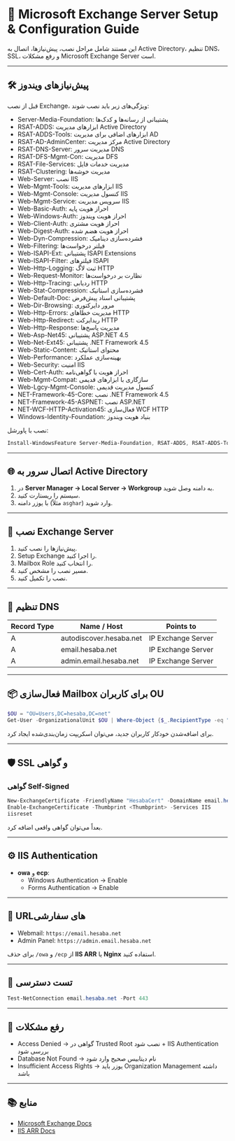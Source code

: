 
# 📧 Microsoft Exchange Server Setup & Configuration Guide

این مستند شامل مراحل نصب، پیش‌نیازها، اتصال به Active Directory، تنظیم DNS، SSL، و رفع مشکلات Microsoft Exchange Server است.

---

## 🛠 پیش‌نیازهای ویندوز

قبل از نصب Exchange، ویژگی‌های زیر باید نصب شوند:

- Server-Media-Foundation: پشتیبانی از رسانه‌ها و کدک‌ها
- RSAT-ADDS: ابزارهای مدیریت Active Directory
- RSAT-ADDS-Tools: ابزارهای اضافی برای مدیریت AD
- RSAT-AD-AdminCenter: مرکز مدیریت Active Directory
- RSAT-DNS-Server: مدیریت سرور DNS
- RSAT-DFS-Mgmt-Con: مدیریت DFS
- RSAT-File-Services: مدیریت خدمات فایل
- RSAT-Clustering: مدیریت خوشه‌ها
- Web-Server: نصب IIS
- Web-Mgmt-Tools: ابزارهای مدیریت IIS
- Web-Mgmt-Console: کنسول مدیریت IIS
- Web-Mgmt-Service: سرویس مدیریت IIS
- Web-Basic-Auth: احراز هویت پایه
- Web-Windows-Auth: احراز هویت ویندوز
- Web-Client-Auth: احراز هویت مشتری
- Web-Digest-Auth: احراز هویت هضم شده
- Web-Dyn-Compression: فشرده‌سازی دینامیک
- Web-Filtering: فیلتر درخواست‌ها
- Web-ISAPI-Ext: پشتیبانی ISAPI Extensions
- Web-ISAPI-Filter: فیلترهای ISAPI
- Web-Http-Logging: ثبت لاگ HTTP
- Web-Request-Monitor: نظارت بر درخواست‌ها
- Web-Http-Tracing: ردیابی HTTP
- Web-Stat-Compression: فشرده‌سازی استاتیک
- Web-Default-Doc: پشتیبانی اسناد پیش‌فرض
- Web-Dir-Browsing: مرور دایرکتوری
- Web-Http-Errors: مدیریت خطاهای HTTP
- Web-Http-Redirect: ریدایرکت HTTP
- Web-Http-Response: مدیریت پاسخ‌ها
- Web-Asp-Net45: پشتیبانی ASP.NET 4.5
- Web-Net-Ext45: پشتیبانی .NET Framework 4.5
- Web-Static-Content: محتوای استاتیک
- Web-Performance: بهینه‌سازی عملکرد
- Web-Security: امنیت IIS
- Web-Cert-Auth: احراز هویت با گواهی‌نامه
- Web-Mgmt-Compat: سازگاری با ابزارهای قدیمی
- Web-Lgcy-Mgmt-Console: کنسول مدیریت قدیمی
- NET-Framework-45-Core: نصب .NET Framework 4.5
- NET-Framework-45-ASPNET: نصب ASP.NET
- NET-WCF-HTTP-Activation45: فعال‌سازی WCF HTTP
- Windows-Identity-Foundation: بنیاد هویت ویندوز

نصب با پاورشل:
```powershell
Install-WindowsFeature Server-Media-Foundation, RSAT-ADDS, RSAT-ADDS-Tools, RSAT-AD-AdminCenter, RSAT-DNS-Server, RSAT-DFS-Mgmt-Con, RSAT-File-Services, RSAT-Clustering, Web-Server, Web-Mgmt-Tools, Web-Mgmt-Console, Web-Mgmt-Service, Web-Basic-Auth, Web-Windows-Auth, Web-Client-Auth, Web-Digest-Auth, Web-Dyn-Compression, Web-Filtering, Web-ISAPI-Ext, Web-ISAPI-Filter, Web-Http-Logging, Web-Request-Monitor, Web-Http-Tracing, Web-Stat-Compression, Web-Default-Doc, Web-Dir-Browsing, Web-Http-Errors, Web-Http-Redirect, Web-Http-Response, Web-Asp-Net45, Web-Net-Ext45, Web-Static-Content, Web-Performance, Web-Security, Web-Cert-Auth, Web-Mgmt-Compat, Web-Lgcy-Mgmt-Console, NET-Framework-45-Core, NET-Framework-45-ASPNET, NET-WCF-HTTP-Activation45, Windows-Identity-Foundation
```

---

## 🌐 اتصال سرور به Active Directory

1. در **Server Manager → Local Server → Workgroup** به دامنه وصل شوید.
2. سیستم را ریستارت کنید.
3. با یوزر دامنه (مثلاً `asghar`) وارد شوید.

---

## 💽 نصب Exchange Server

1. پیش‌نیازها را نصب کنید.
2. Setup Exchange را اجرا کنید.
3. Mailbox Role را انتخاب کنید.
4. مسیر نصب را مشخص کنید.
5. نصب را تکمیل کنید.

---

## 📜 تنظیم DNS

| Record Type  | Name / Host                   | Points to                  |
|--------------|-------------------------------|----------------------------|
| A            | autodiscover.hesaba.net        | IP Exchange Server          |
| A            | email.hesaba.net               | IP Exchange Server          |
| A            | admin.email.hesaba.net         | IP Exchange Server          |

---

## 📦 فعال‌سازی Mailbox برای کاربران OU

```powershell
$OU = "OU=Users,DC=hesaba,DC=net"
Get-User -OrganizationalUnit $OU | Where-Object {$_.RecipientType -eq "User"} | Enable-Mailbox -Database "Mailbox Database 0450261961"
```

برای اضافه‌شدن خودکار کاربران جدید، می‌توان اسکریپت زمان‌بندی‌شده ایجاد کرد.

---

## 🛡 SSL و گواهی

### گواهی Self-Signed
```powershell
New-ExchangeCertificate -FriendlyName "HesabaCert" -DomainName email.hesaba.net,admin.email.hesaba.net,autodiscover.hesaba.net -Services IIS
Enable-ExchangeCertificate -Thumbprint <Thumbprint> -Services IIS
iisreset
```

بعداً می‌توان گواهی واقعی اضافه کرد.

---

## ⚙️ IIS Authentication

- **owa** و **ecp**:  
  - Windows Authentication → Enable  
  - Forms Authentication → Enable  

---

## 🚀 URLهای سفارشی

- Webmail: `https://email.hesaba.net`
- Admin Panel: `https://admin.email.hesaba.net`

برای حذف `/owa` و `/ecp` از **IIS ARR** یا **Nginx** استفاده کنید.

---

## 🧪 تست دسترسی

```powershell
Test-NetConnection email.hesaba.net -Port 443
```

---

## 🐞 رفع مشکلات

- Access Denied → گواهی در Trusted Root نصب شود + IIS Authentication بررسی شود
- Database Not Found → نام دیتابیس صحیح وارد شود
- Insufficient Access Rights → یوزر باید Organization Management داشته باشد

---

## 📚 منابع

- [Microsoft Exchange Docs](https://learn.microsoft.com/en-us/exchange/)
- [IIS ARR Docs](https://learn.microsoft.com/en-us/iis/extensions/planning-for-arr/)
